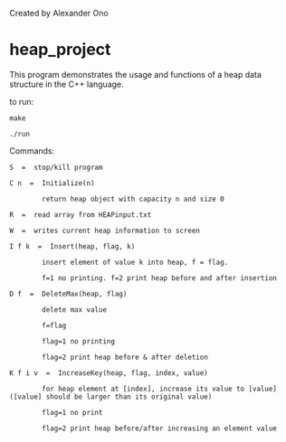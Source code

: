 Created by Alexander Ono
# heap_project
This program demonstrates the usage and functions of a heap data structure in the C++ language.

to run:

    make
    
    ./run

Commands:

    S  =  stop/kill program
    
    C n  =  Initialize(n)
    
            return heap object with capacity n and size 0
            
    R  =  read array from HEAPinput.txt
    
    W  =  writes current heap information to screen
    
    I f k  =  Insert(heap, flag, k)  
    
            insert element of value k into heap, f = flag. 
            
            f=1 no printing. f=2 print heap before and after insertion
            
    D f  =  DeleteMax(heap, flag)
    
            delete max value
            
            f=flag
            
            flag=1 no printing
            
            flag=2 print heap before & after deletion
            
    K f i v  =  IncreaseKey(heap, flag, index, value)
    
            for heap element at [index], increase its value to [value] ([value] should be larger than its original value)
            
            flag=1 no print
            
            flag=2 print heap before/after increasing an element value    
